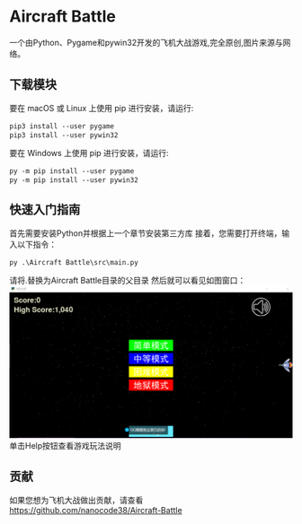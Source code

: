 # Aircraft Battle


一个由Python、Pygame和pywin32开发的飞机大战游戏,完全原创,图片来源与网络。

## 下载模块

要在 macOS 或 Linux 上使用 pip 进行安装，请运行:
```
pip3 install --user pygame
pip3 install --user pywin32
```

要在 Windows 上使用 pip 进行安装，请运行:
```
py -m pip install --user pygame
py -m pip install --user pywin32
```
## 快速入门指南

首先需要安装Python并根据上一个章节安装第三方库
接着，您需要打开终端，输入以下指令：
```
py .\Aircraft Battle\src\main.py
```
请将.替换为Aircraft Battle目录的父目录
然后就可以看见如图窗口：
!["飞机大战窗口"](image.png)
单击Help按钮查看游戏玩法说明

## 贡献
如果您想为飞机大战做出贡献，请查看 https://github.com/nanocode38/Aircraft-Battle
